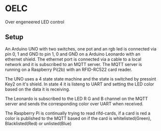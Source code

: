 # OELC
 Over engeneered LED control

## Setup
An Arduino UNO with two switches, one pot and an rgb led is connected via pin 0, 1 and GND to
pin 1, 0 and GND on a Arduino Leonardo with an ethernet shield. 
The ethernet port is connected via a cable to a local network and it is subscribed to an MQTT server.
The MQTT server is running on a Raspberry Pi(2b) with an RFID-RC522 card reader.

The UNO uses a 4 state state machine and the state is switched by pressint Key2 on it's shield. 
In state 4 it is listeng to UART and setting the LED color based on the data it is receiving.

The Leonardo is subscribed to the LED R G and B channel on the MQTT server and sends the corresponding color over UART when received.

The Raspberry Pi is continually trying to read rifd-cards, if a card is red a color is published to the MQTT based on if the card is whitelisted(Green), Blacklisted(Red) or unlisted(Blue)